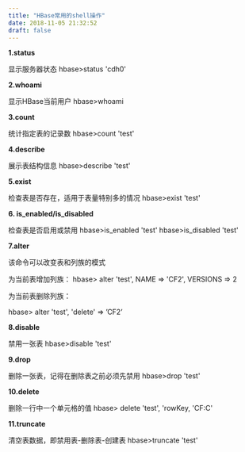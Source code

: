 ```yaml
---
title: "HBase常用的shell操作"
date: 2018-11-05 21:32:52
draft: false
---
```

**1.status**

显示服务器状态
hbase>status 'cdh0'

**2.whoami**

显示HBase当前用户
hbase>whoami

**3.count**

统计指定表的记录数
hbase>count 'test'

**4.describe**

展示表结构信息
hbase>describe 'test'

**5.exist**

检查表是否存在，适用于表量特别多的情况
hbase>exist 'test'

**6. is_enabled/is_disabled**

检查表是否启用或禁用
hbase>is_enabled 'test' hbase>is_disabled 'test'

**7.alter**

该命令可以改变表和列族的模式

为当前表增加列族：
hbase> alter 'test', NAME => 'CF2', VERSIONS => 2

为当前表删除列族：

hbase> alter 'test', 'delete' => ’CF2’

**8.disable**

禁用一张表
hbase>disable 'test'

**9.drop**

删除一张表，记得在删除表之前必须先禁用
hbase>drop 'test'

**10.delete**

删除一行中一个单元格的值
hbase> delete 'test', 'rowKey, 'CF:C'

**11.truncate**

清空表数据，即禁用表-删除表-创建表
hbase>truncate 'test'